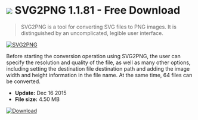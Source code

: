 # ![](https://cdn.softexe.net/static/icon/1/svg2png-12065.png) SVG2PNG 1.1.81 - Free Download

> SVG2PNG is a tool for converting SVG files to PNG images. It is distinguished by an uncomplicated, legible user interface.

[![SVG2PNG](https://gallery.dpcdn.pl/imgc/Tools/64264/g_-_420x350_1.5_-_x20151216143330_0.png)](https://softexe.net/win/multimedia/other/svg2png:pbRfe.html)

Before starting the conversion operation using SVG2PNG, the user can specify the resolution and quality of the file, as well as many other options, including setting the destination file destination path and adding the image width and height information in the file name. At the same time, 64 files can be converted.


- **Update:** Dec 16 2015
- **File size:** 4.50 MB

[![Download](https://cdn.softexe.net/static/img/download.png)](https://softexe.net/win/multimedia/other/svg2png:pbRfe.html)

